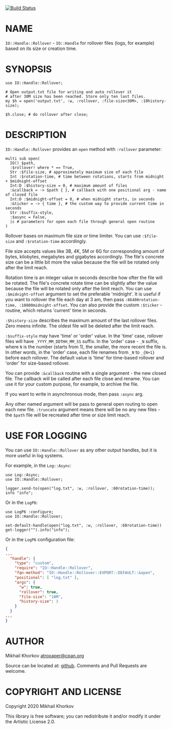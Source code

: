 [![Build Status](https://github.com/atroxaper/raku-Handle-Rollover/workflows/build/badge.svg)](https://github.com/atroxaper/raku-Handle-Rollover/actions)

# NAME

`IO::Handle::Rollover` - `IO::Handle` for rollover files (logs, for example) based on its size or creation time.

# SYNOPSIS

```perl6
use IO::Handle::Rollover;

# Open output.txt file for writing and auto rollover it
# after 30M size has been reached. Store only ten last files.
my $h = open('output.txt', :w, :rollover, :file-size<30M>, :10history-size);

$h.close; # do rollover after close;
```

# DESCRIPTION

`IO::Handle::Rollover` provides an `open` method with `:rollover` parameter:

```perl6
multi sub open(
  IO() $path,
  :$rollover! where * == True,
  Str :$file-size, # approximately maximum size of each file
  Int :$rotation-time, # time between rotations, starts from midnight + $midnight-offset
  Int:D :$history-size = 0, # maximum amount of files
  :&callback = -> $path { }, # callback with one positional arg - name of closed file
  Int:D :$midnight-offset = 0, # when midnight starts, in seconds
  :&ticker = -> { time }, # the custom way to provide current time in seconds
  Str :$suffix-style,
  :$async = False,
  |c # parameters for open each file through general open routine
)
```

Rollover bases on maximum file size or time limiter. You can use `:$file-size` and `:$rotation-time` accordingly. 

File size accepts values like 3B, 4K, 5M or 6G for corresponding amount of bytes, kilobytes, megabytes and gigabytes accordingly. The file's concrete size can be a little bit more the value because the file will be rotated only after the limit reach.

Rotation time is an integer value in seconds describe how ofter the file will be rotated. The file's concrete rotate time can be slightly after the value because the file will be rotated only after the limit reach. You can use `:$midnight-offset` argument to set the preferable 'midnight'. It is useful if you want to rollover the file each day at 3 am, then pass `:86400rotation-time, :10800midnight-offset`. You can also provide the custom `:$ticker` - routine, which returns 'current' time in seconds.

`:$history-size` describes the maximum amount of the last rollover files. Zero meens infinite. The oldest file will be deleted after the limit reach.

`:$suffix-style` may have 'time' or 'order' value. In the 'time' case, rollover files will have `_YYYY_MM_DDTHH_MM_SS` suffix. In the 'order' case - `_N` suffix, where `N` is the number (starts from 1), the smaller, the more recent the file is. In other words, in the 'order' case, each file renames from `_N` to `_{N+1}` before each rollover. The default value is 'time' for time-based rollover and 'order' for size-based rollover.

You can provide `:&callback` routine with a single argument - the new closed file. The callback will be called after each file close and rename. You can use it for your custom purpose, for example, to archive the file.

If you want to write in asynchronous mode, then pass `:async` arg.

Any other named argument will be pass to general open routing to open each new file. `:truncate` argument means there will be no any new files - the `$path` file will be recreated after time or size limit reach.

# USE FOR LOGGING

You can use `IO::Handle::Rollover` as any other output handles, but it is more useful in log systems.

For example, in the `Log::Async`:

```perl6
use Log::Async;
use IO::Handle::Rollover;

logger.send-to(open("log.txt", :w, :rollover, :60rotation-time));
info "info";
```

Or in the `LogP6`:

```perl6
use LogP6 :configure;
use IO::Handle::Rollover;

set-default-handle(open("log.txt", :w, :rollover, :60rotation-time))
get-logger("").info("info");
```

Or in the `LogP6` configuration file:

```json
{
...
  "handle": {
    "type": "custom",
    "require": "IO::Handle::Rollover",
    "fqn-method": "IO::Handle::Rollover::EXPORT::DEFAULT::&open",
    "positional": [ "log.txt" ],
    "args": {
      "w": true,
      "rollover": true,
      "file-size": "10M",
      "history-size": 3
    }
  }
...
}
```

# AUTHOR

Mikhail Khorkov <atroxaper@cpan.org>

Source can be located at: [github](https://github.com/atroxaper/raku-Handle-Rollover). Comments and Pull Requests
are welcome.

# COPYRIGHT AND LICENSE

Copyright 2020 Mikhail Khorkov

This library is free software; you can redistribute it and/or modify it under
the Artistic License 2.0.
